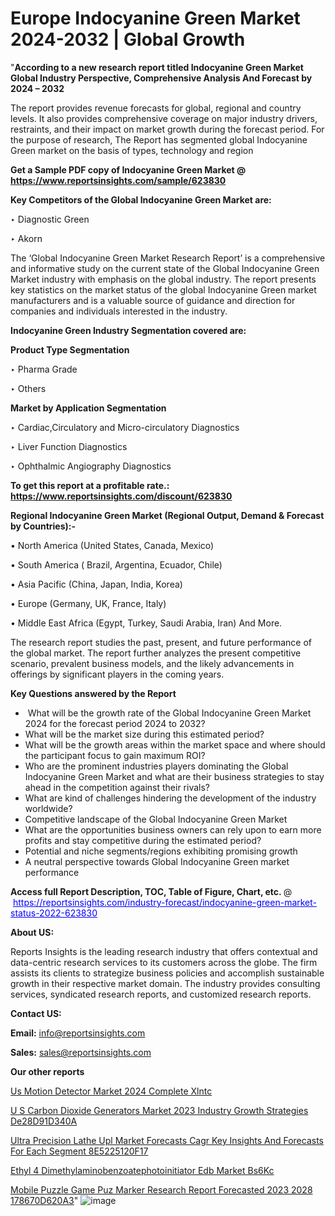 # Europe Indocyanine Green Market 2024-2032 | Global Growth

"<strong>According to a new research report titled Indocyanine Green Market Global Industry Perspective, Comprehensive Analysis And Forecast by 2024 – 2032</strong>

The report provides revenue forecasts for global, regional and country levels. It also provides comprehensive coverage on major industry drivers, restraints, and their impact on market growth during the forecast period. For the purpose of research, The Report has segmented global Indocyanine Green market on the basis of types, technology and region

<strong>Get a Sample PDF copy of Indocyanine Green Market </strong><strong>@<a href=https://www.reportsinsights.com/sample/623830 style=color:#0000ff;> https://www.reportsinsights.com/sample/623830</a></strong></font>

<strong>Key Competitors of the Global Indocyanine Green Market are:</strong>

‣ Diagnostic Green

‣ Akorn

The ‘Global Indocyanine Green Market Research Report’ is a comprehensive and informative study on the current state of the Global Indocyanine Green Market industry with emphasis on the global industry. The report presents key statistics on the market status of the global Indocyanine Green market manufacturers and is a valuable source of guidance and direction for companies and individuals interested in the industry.

<strong>Indocyanine Green Industry Segmentation covered are:</strong>

<strong>Product Type Segmentation</strong>

‣    Pharma Grade

‣ Others

<strong>Market by Application Segmentation</strong>

‣   Cardiac,Circulatory and Micro-circulatory Diagnostics

‣ Liver Function Diagnostics

‣ Ophthalmic Angiography Diagnostics

<strong>To get this report at a profitable rate.: <a href=https://www.reportsinsights.com/discount/623830 style=color:#0000ff;>https://www.reportsinsights.com/discount/623830</a></strong></font>

<strong>Regional Indocyanine Green Market (Regional Output, Demand &amp; Forecast by Countries):-</strong>

• North America (United States, Canada, Mexico)

• South America ( Brazil, Argentina, Ecuador, Chile)

• Asia Pacific (China, Japan, India, Korea)

• Europe (Germany, UK, France, Italy)

• Middle East Africa (Egypt, Turkey, Saudi Arabia, Iran) And More.

The research report studies the past, present, and future performance of the global market. The report further analyzes the present competitive scenario, prevalent business models, and the likely advancements in offerings by significant players in the coming years.

<strong>Key Questions answered by the Report</strong>
<ul>
  <li> What will be the growth rate of the Global Indocyanine Green Market 2024 for the forecast period 2024 to 2032?</li>
  <li>What will be the market size during this estimated period?</li>
  <li>What will be the growth areas within the market space and where should the participant focus to gain maximum ROI?</li>
  <li>Who are the prominent industries players dominating the Global Indocyanine Green Market and what are their business strategies to stay ahead in the competition against their rivals?</li>
  <li>What are kind of challenges hindering the development of the industry worldwide?</li>
  <li>Competitive landscape of the Global Indocyanine Green Market</li>
  <li>What are the opportunities business owners can rely upon to earn more profits and stay competitive during the estimated period?</li>
  <li>Potential and niche segments/regions exhibiting promising growth</li>
  <li>A neutral perspective towards Global Indocyanine Green market performance</li>
</ul>
<strong>Access full Report Description, TOC, Table of Figure, Chart, etc. </strong>@  <a href=https://reportsinsights.com/industry-forecast/indocyanine-green-market-status-2022-623830 style=color:#0000ff;>https://reportsinsights.com/industry-forecast/indocyanine-green-market-status-2022-623830</a></font>

<strong><strong>About US</strong>:</strong>

Reports Insights is the leading research industry that offers contextual and data-centric research services to its customers across the globe. The firm assists its clients to strategize business policies and accomplish sustainable growth in their respective market domain. The industry provides consulting services, syndicated research reports, and customized research reports.

<strong>Contact US:</strong>

<p class=""""><b>Email:</b> <a href=mailto:info@reportsinsights.com>info@reportsinsights.com</a></p>
<p class=""""><b>Sales:</b> <a href=mailto:sales@reportsinsights.com>sales@reportsinsights.com</a></p>

<strong>Our other reports</strong>

<a href=https://www.linkedin.com/pulse/us-motion-detector-market-2024-complete-xlntc/>Us Motion Detector Market 2024 Complete Xlntc</a>

<a href=https://medium.com/@shreyaw909/u-s-carbon-dioxide-generators-market-2023-industry-growth-strategies-de28d91d340a>U S Carbon Dioxide Generators Market 2023 Industry Growth Strategies De28D91D340A</a>

<a href=https://medium.com/@sakshideshmukh994/ultra-precision-lathe-upl-market-forecasts-cagr-key-insights-and-forecasts-for-each-segment-8e5225120f17>Ultra Precision Lathe Upl Market Forecasts Cagr Key Insights And Forecasts For Each Segment 8E5225120F17</a>

<a href=https://www.linkedin.com/pulse/ethyl-4-dimethylaminobenzoatephotoinitiator-edb-market-bs6kc/>Ethyl 4 Dimethylaminobenzoatephotoinitiator Edb Market Bs6Kc</a>

<a href=https://medium.com/@aryawankhede943/mobile-puzzle-game-puz-marker-research-report-forecasted-2023-2028-178670d620a3>Mobile Puzzle Game Puz Marker Research Report Forecasted 2023 2028 178670D620A3</a>"
![image](https://github.com/aanak123/RIMarketer1/assets/158471119/d98cba9c-b9b7-4d26-a274-b9bab3ac967c)
